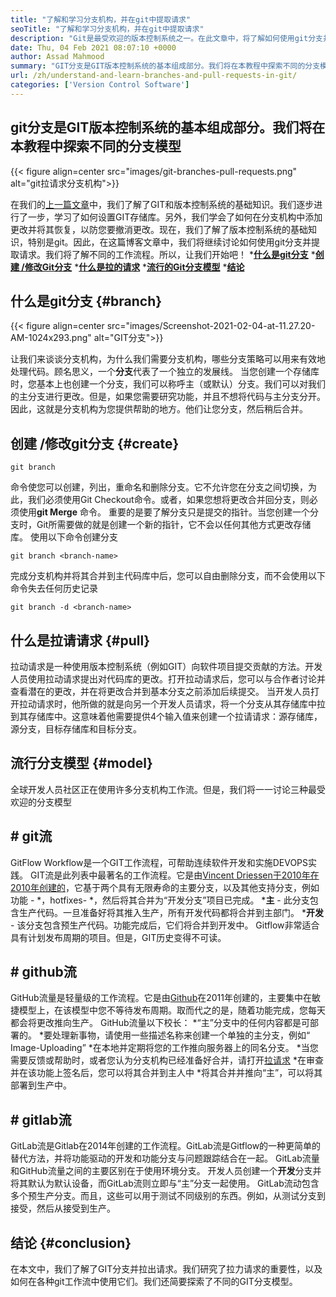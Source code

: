 ```yaml
---
title: "了解和学习分支机构，并在git中提取请求" 
seoTitle: "了解和学习分支机构，并在git中提取请求" 
description: "Git是最受欢迎的版本控制系统之一。在此文章中，将了解如何使用git分支并拉出请求。" 
date: Thu, 04 Feb 2021 08:07:10 +0000
author: Assad Mahmood
summary: "GIT分支是GIT版本控制系统的基本组成部分。我们将在本教程中探索不同的分支模型" 
url: /zh/understand-and-learn-branches-and-pull-requests-in-git/
categories: ['Version Control Software']
---
```


## git分支是GIT版本控制系统的基本组成部分。我们将在本教程中探索不同的分支模型

{{< figure align=center src="images/git-branches-pull-requests.png" alt="git拉请求分支机构">}}

在我们的[上一篇文章][1]中，我们了解了GIT和版本控制系统的基础知识。我们逐步进行了一步，学习了如何设置GIT存储库。另外，我们学会了如何在分支机构中添加更改并将其恢复，以防您要撤消更改。现在，我们了解了版本控制系统的基础知识，特别是git。因此，在这篇博客文章中，我们将继续讨论如何使用git分支并提取请求。我们将了解不同的工作流程。所以，让我们开始吧！
  ***[什么是git分支][2]** 
  ***[创建 /修改Git分支][3]** 
  ***[什么是拉的请求][4]** 
  ***[流行的Git分支模型][5]** 
  *[**结论**][6]

## 什么是git分支 {#branch}

{{< figure align=center src="images/Screenshot-2021-02-04-at-11.27.20-AM-1024x293.png" alt="GIT分支">}}

让我们来谈谈分支机构，为什么我们需要分支机构，哪些分支策略可以用来有效地处理代码。顾名思义，一个**分支**代表了一个独立的发展线。
当您创建一个存储库时，您基本上也创建一个分支，我们可以称呼主（或默认）分支。我们可以对我们的主分支进行更改。但是，如果您需要研究功能，并且不想将代码与主分支分开。因此，这就是分支机构为您提供帮助的地方。他们让您分支，然后稍后合并。

## 创建 /修改git分支 {#create}
```
git branch
```
命令使您可以创建，列出，重命名和删除分支。它不允许您在分支之间切换，为此，我们必须使用Git Checkout命令。或者，如果您想将更改合并回分支，则必须使用**git Merge** 命令。
重要的是要了解分支只是提交的指针。当您创建一个分支时，Git所需要做的就是创建一个新的指针，它不会以任何其他方式更改存储库。
使用以下命令创建分支
```
git branch <branch-name>
```
完成分支机构并将其合并到主代码库中后，您可以自由删除分支，而不会使用以下命令失去任何历史记录
```
git branch -d <branch-name>
```

## 什么是拉请请求 {#pull}
拉动请求是一种使用版本控制系统（例如GIT）向软件项目提交贡献的方法。开发人员使用拉动请求提出对代码库的更改。打开拉动请求后，您可以与合作者讨论并查看潜在的更改，并在将更改合并到基本分支之前添加后续提交。
当开发人员打开拉动请求时，他所做的就是向另一个开发人员请求，将一个分支从其存储库中拉到其存储库中。这意味着他需要提供4个输入值来创建一个拉请请求：源存储库，源分支，目标存储库和目标分支。

## 流行分支模型 {#model}
全球开发人员社区正在使用许多分支机构工作流。但是，我们将一一讨论三种最受欢迎​​的分支模型

## # git流
GitFlow Workflow是一个GIT工作流程，可帮助连续软件开发和实施DEVOPS实践。 GIT流是此列表中最著名的工作流程。它是由[Vincent Driessen于2010年在2010年创建的][7]，它基于两个具有无限寿命的主要分支，以及其他支持分支，例如功能 -  \*，hotfixes- \*，然后将其合并为“开发分支”项目已完成。
  ***主**  - 此分支包含生产代码。一旦准备好将其推入生产，所有开发代码都将合并到主部门。
  ***开发**  - 该分支包含预生产代码。功能完成后，它们将合并到开发中。
Gitflow非常适合具有计划发布周期的项目。但是，GIT历史变得不可读。

## # github流
GitHub流量是轻量级的工作流程。它是由[Github][8]在2011年创建的，主要集中在敏捷模型上，在该模型中您不等待发布周期。取而代之的是，随着功能完成，您每天都会将更改推向生产。
GitHub流量以下校长：
  *“主”分支中的任何内容都是可部署的。
  *要处理新事物，请使用一些描述名称来创建一个单独的主分支，例如“ Image-Uploading”
  *在本地并定期将您的工作推向服务器上的同名分支。
  *当您需要反馈或帮助时，或者您认为分支机构已经准备好合并，请打开[拉请求][4]
  *在审查并在该功能上签名后，您可以将其合并到主人中
  *将其合并并推向“主”，可以将其部署到生产中。

## # gitlab流
GitLab流是Gitlab在2014年创建的工作流程。GitLab流是Gitflow的一种更简单的替代方法，并将功能驱动的开发和功能分支与问题跟踪结合在一起。 GitLab流量和GitHub流量之间的主要区别在于使用环境分支。
开发人员创建一个**开发**分支并将其默认为默认设备，而GitLab流则立即与“主”分支一起使用。 GitLab流动包含多个预生产分支。而且，这些可以用于测试不同级别的东西。例如，从测试分支到接受，然后从接受到生产。

## 结论 {#conclusion}
在本文中，我们了解了GIT分支并拉出请求。我们研究了拉力请求的重要性，以及如何在各种git工作流中使用它们。我们还简要探索了不同的GIT分支模型。

  
[1]: https://blog.containerize.com/2021/01/08/guide-to-version-control-and-source-code-management-using-git/
[2]: #branch
[3]: #create
[4]: #pull
[5]: #model
[6]: #conclusion
[7]: https://nvie.com/posts/a-successful-git-branching-model/
[8]: http://scottchacon.com/2011/08/31/github-flow.html
